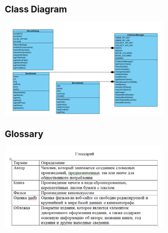 # Class Diagram

 

![Class Diagram](./Pictures/Class%20Diagramm.JPEG)
# Glossary

![Glossary](./Pictures/GLOSSARY.JPEG)
 
